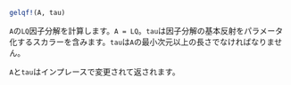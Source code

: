 ```julia
gelqf!(A, tau)
```

`A`の`LQ`因子分解を計算します。`A = LQ`。`tau`は因子分解の基本反射をパラメータ化するスカラーを含みます。`tau`は`A`の最小次元以上の長さでなければなりません。

`A`と`tau`はインプレースで変更されて返されます。

